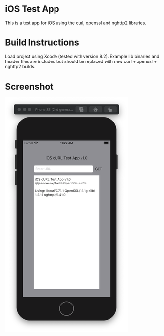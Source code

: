 # iOS Test App
This is a test app for iOS using the curl, openssl and nghttp2 libraries.

# Build Instructions

Load project using Xcode (tested with version 8.2). Example lib binaries
and header files are included but should be replaced with new curl + openssl +
nghttp2 builds.

# Screenshot

![iOS Test App](screenshot.png)

